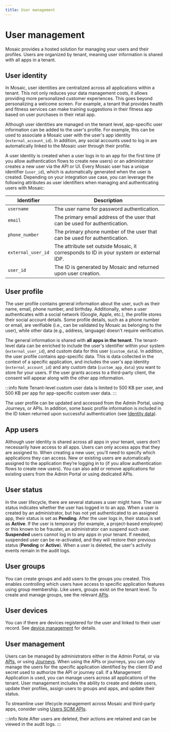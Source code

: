 ```yaml
---
title: User management
---
```


# User management

Mosaic provides a hosted solution for managing your users and their profiles. Users are organized by tenant, meaning user information is shared with all apps in a tenant.

## User identity

In Mosaic, user identities are centralized across all applications within a tenant. This not only reduces your data management costs, it allows providing more personalized customer experiences. This goes beyond personalizing a welcome screen. For example, a tenant that provides health and fitness services can make training suggestions in their fitness app based on user purchases in their retail app.

Although user identities are managed on the tenant level, app-specific user information can be added to the user's profile. For example, this can be used to associate a Mosaic user with the user's app identity (`external_account_id`). In addition, any social accounts used to log in are automatically linked to the Mosaic user through their profile.

A user identity is created when a user logs in to an app for the first time (if you allow authentication flows to create new users) or an administrator creates a new user via the API or UI. Every Mosaic user has a unique identifier (`user_id`), which is automatically generated when the user is created. Depending on your integration use case, you can leverage the following attributes as user identifiers when managing and authenticating users with Mosaic:

<div class=table>

|Identifier |Description
|-------------------- |-------------------
|`username`          |The user name for password authentication.|
| `email` |The primary email address of the user that can be used for authentication.
|`phone_number` | The primary phone number of the user that can be used for authentication.
|`external_user_id`    |The attribute set outside Mosaic, it corresponds to ID in your system or external IDP.
|`user_id`           |The ID is generated by Mosaic and returned upon user creation.

</div>

## User profile

The user profile contains general information about the user, such as their name, email, phone number, and birthday. Additionally, when a user authenticates with a social network (Google, Apple, etc.), the profile stores their social account details. Some profile details, such as a phone number or email, are verifiable (i.e., can be validated by Mosaic as belonging to the user), while other data (e.g., address, language) doesn't require verification.

The general information is shared with **all apps in the tenant**. The tenant-level data can be enriched to include the user's identifier within your system (`external_user_id`), and custom data for this user (`custom_data`). In addition, the user profile contains app-specific data. This is data collected in the context of a specific application, and includes the user's app identity (`external_account_id`) and any custom data (`custom_app_data`) you want to store for your users. If the user grants access to a third-party client, the consent will appear along with the other app information.

:::info Note
Tenant-level custom user data is limited to 500 KB per user, and 500 KB per app for app-specific custom user data.
:::

The user profile can be updated and accessed from the Admin Portal, using Journeys, or APIs. In addition, some basic profile information is included in the ID token returned upon successful authentication (see [Identity data](/guides/user/how_auth_works/#identity-data)).

## App users

Although user identity is shared across all apps in your tenant, users don’t necessarily have access to all apps. Users can only access apps that they are assigned to. When creating a new user, you’ll need to specify which applications they can access. New or existing users are automatically assigned to the application they’re logging in to (if you allow authentication flows to create new users). You can also add or remove applications for existing users from the Admin Portal or using dedicated APIs.

## User status

In the user lifecycle, there are several statuses a user might have. The user status indicates whether the user has logged in to an app. When a user is created by an administrator, but has not yet authenticated to an assigned app, their status is set as **Pending**. After the user logs in, their status is set as **Active**. If the user is temporary (for example, a project-based employee) or this known to be frauster, an administrator can suspend such user. **Suspended** users cannot log in to any apps in your tenant. If needed, suspended user can be re-activated, and they will restore their previous status (**Pending** or **Active**). When a user is deleted, the user's activity events remain in the audit logs.

## User groups

You can create groups and add users to the groups you created. This enables controlling which users have access to specific application features using group membership. Like users, groups exist on the tenant level. To create and manage groups, see the relevant [APIs](/openapi/user/groups/#operation/createGroup).

## User devices

You can if there are devices registered for the user and linked to their user record. See [device management](/guides/user/how_devices_work.md) for details.

## User management

Users can be managed by administrators either in the Admin Portal, or via [APIs](/openapi/user/user/), or using [Journeys](/guides/orchestration/concepts/journeys_overview.md). When using the APIs or journeys, you can only manage the users for the specific application identified by the client ID and secret used to authorize the API or journey call. If a Management Application is used, you can manage users across all applications of the tenant. User management includes the ability to create and delete users, update their profiles, assign users to groups and apps, and update their status.

To streamline user lifecycle management across Mosaic and third-party apps, consider using [Users SCIM APIs](/openapi/user/user-scim/).

:::info Note
After users are deleted, their actions are retained and can be viewed in the audit logs.
:::